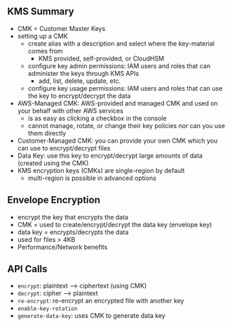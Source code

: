 ## KMS Summary
- CMK = Customer Master Keys
- setting up a CMK
  - create alias with a description and select where the key-material comes from
    - KMS provided, self-provided, or CloudHSM
  - configure key admin permissions: IAM users and roles that can administer the keys through KMS APIs
    - add, list, delete, update, etc.
  - configure key usage permissions: IAM users and roles that can use the key to encrypt/decrypt the data
- AWS-Managed CMK: AWS-provided and managed CMK and used on your behalf with other AWS services
  - is as easy as clicking a checkbox in the console
  - cannot manage, rotate, or change their key policies nor can you use them directly
- Customer-Managed CMK: you can provide your own CMK which you can use to encrypt/decrypt files
- Data Key: use this key to encrypt/decrypt large amounts of data (created using the CMK)
- KMS encryption keys (CMKs) are single-region by default
  - multi-region is possible in advanced options

## Envelope Encryption
- encrypt the key that encrypts the data
- CMK = used to create/encrypt/decrypt the data key (envelope key)
- data key = encrypts/decrypts the data
- used for files > 4KB
- Performance/Network benefits

## API Calls
- `encrypt`: plaintext --> ciphertext (using CMK)
- `decrypt`: cipher --> plaintext
- `re-encrypt`: re-encrypt an encrypted file with another key
- `enable-key-rotation`
- `generate-data-key`: uses CMK to generate data key